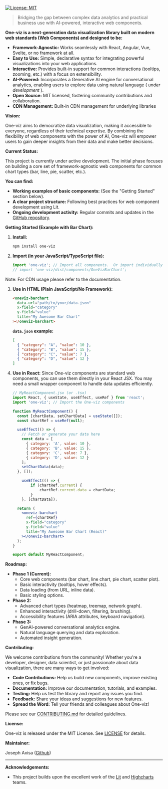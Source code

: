 [![License: MIT](https://img.shields.io/badge/License-MIT-yellow.svg)](https://opensource.org/licenses/MIT)

> Bridging the gap between complex data analytics and practical business use with AI-powered, interactive web components.

**One-viz is a next-generation data visualization library built on modern web standards (Web Components) and designed to be:**

*   **Framework-Agnostic:** Works seamlessly with React, Angular, Vue, Svelte, or no framework at all.
*   **Easy to Use:** Simple, declarative syntax for integrating powerful visualizations into your web applications.
*   **Interactive:** Provides built-in support for common interactions (tooltips, zooming, etc.) with a focus on extensibility.
*   **AI-Powered:** Incorporates a Generative AI engine for conversational analytics, enabling users to explore data using natural language ( *under development* ).
*   **Open Source:**  MIT licensed, fostering community contributions and collaboration.
*   **CDN Management:** Built-in CDN management for underlying libraries

**Vision:**

One-viz aims to democratize data visualization, making it accessible to everyone, regardless of their technical expertise.  By combining the flexibility of web components with the power of AI, One-viz will empower users to gain deeper insights from their data and make better decisions.

**Current Status:**

This project is currently under active development.  The initial phase focuses on building a core set of framework-agnostic web components for common chart types (bar, line, pie, scatter, etc.).

**You can find:**

*   **Working examples of basic components:** (See the "Getting Started" section below).
*   **A clear project structure:** Following best practices for web component development using Lit.
*   **Ongoing development activity:** Regular commits and updates in the [GitHub repository](<your-github-repo-link>).

**Getting Started (Example with Bar Chart):**

1.  **Install:**

    ```bash
    npm install one-viz
    ```

2.  **Import (in your JavaScript/TypeScript file):**

    ```javascript
    import 'one-viz'; // Import all components.  Or import individually:
    // import 'one-viz/dist/components/OneVizBarChart';
    ```
Note: For CDN usage please refer to the documentation.

3.  **Use in HTML (Plain JavaScript/No Framework):**

    ```html
    <oneviz-barchart
      data-url="path/to/your/data.json"
      x-field="category"
      y-field="value"
      title="My Awesome Bar Chart"
    ></oneviz-barchart>
    ```

    **`data.json` example:**

    ```json
    [
      { "category": "A", "value": 10 },
      { "category": "B", "value": 15 },
      { "category": "C", "value": 7 },
      { "category": "D", "value": 12 }
    ]
    ```

4. **Use in React:**
   Since One-viz components are standard web components, you can use them directly in your React JSX.  You may need a small wrapper component to handle data updates efficiently.

    ```jsx
    // MyReactComponent.jsx (or .tsx)
    import React, { useState, useEffect, useRef } from 'react';
    import 'one-viz'; // Import the One-viz components

    function MyReactComponent() {
      const [chartData, setChartData] = useState([]);
      const chartRef = useRef(null);

      useEffect(() => {
        // Fetch or generate your data here
        const data = [
          { category: 'A', value: 10 },
          { category: 'B', value: 15 },
          { category: 'C', value: 7 },
          { category: 'D', value: 12 }
        ];
        setChartData(data);
      }, []);

        useEffect(() => {
            if (chartRef.current) {
                chartRef.current.data = chartData;
            }
        }, [chartData]);

      return (
        <oneviz-barchart
          ref={chartRef}
          x-field="category"
          y-field="value"
          title="My Awesome Bar Chart (React)"
        ></oneviz-barchart>
      );
    }

    export default MyReactComponent;

    ```

**Roadmap:**

*   **Phase 1 (Current):**
    *   Core web components (bar chart, line chart, pie chart, scatter plot).
    *   Basic interactivity (tooltips, hover effects).
    *   Data loading (from URL, inline data).
    *   Basic styling options.
*   **Phase 2:**
    *   Advanced chart types (heatmap, treemap, network graph).
    *   Enhanced interactivity (drill-down, filtering, brushing).
    *   Accessibility features (ARIA attributes, keyboard navigation).
*   **Phase 3:**
    *   GenAI-powered conversational analytics engine.
    *   Natural language querying and data exploration.
    *   Automated insight generation.

**Contributing:**

We welcome contributions from the community! Whether you're a developer, designer, data scientist, or just passionate about data visualization, there are many ways to get involved:

*   **Code Contributions:**  Help us build new components, improve existing ones, or fix bugs.
*   **Documentation:**  Improve our documentation, tutorials, and examples.
*   **Testing:**  Help us test the library and report any issues you find.
*   **Feedback:**  Share your ideas and suggestions for new features.
*   **Spread the Word:**  Tell your friends and colleagues about One-viz!

Please see our [CONTRIBUTING.md](CONTRIBUTING.md) for detailed guidelines.

**License:**

One-viz is released under the MIT License. See [LICENSE](LICENSE) for details.

**Maintainer:**

Joseph Axisa ([Github](http://github.com/josephaxisa/))

---
**Acknowledgements:**

*   This project builds upon the excellent work of the [Lit](https://lit.dev/) and [Highcharts](https://www.highcharts.com/) teams.